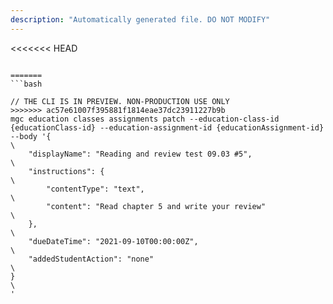 ```yaml
---
description: "Automatically generated file. DO NOT MODIFY"
---
```


<<<<<<< HEAD
```cli

=======
```bash

// THE CLI IS IN PREVIEW. NON-PRODUCTION USE ONLY
>>>>>>> ac57e61007f395881f1814eae37dc23911227b9b
mgc education classes assignments patch --education-class-id {educationClass-id} --education-assignment-id {educationAssignment-id} --body '{\
    "displayName": "Reading and review test 09.03 #5",\
    "instructions": {\
        "contentType": "text",\
        "content": "Read chapter 5 and write your review"\
    },\
    "dueDateTime": "2021-09-10T00:00:00Z",\
    "addedStudentAction": "none"\
}\
'

```